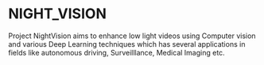 # NIGHT_VISION
Project NightVision aims to enhance low light videos using Computer vision and various Deep Learning techniques which has several applications in fields like autonomous driving, Surveilllance, Medical Imaging etc.
